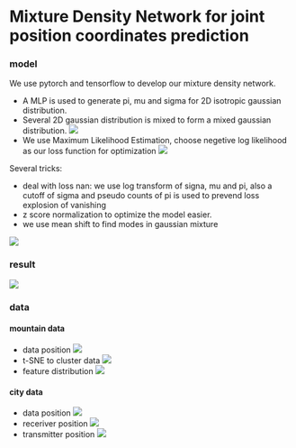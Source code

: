 # Mixture Density Network for joint position coordinates prediction



### model
We use pytorch and tensorflow to develop our mixture density network. 
- A MLP is used to generate pi, mu and sigma for 2D isotropic gaussian distribution.
- Several 2D gaussian distribution is mixed to form a mixed gaussian distribution.
![](https://github.com/james20141606/Signal/blob/master/plot/gaussian_mixture.png)
- We use Maximum Likelihood Estimation, choose negetive log likelihood as our loss function for optimization
![](https://github.com/james20141606/Signal/blob/master/plot/%E5%B1%8F%E5%B9%95%E5%BF%AB%E7%85%A7%202018-10-05%20%E4%B8%8B%E5%8D%8810.04.29.png)


Several tricks:
- deal with loss nan: we use log transform of signa, mu and pi, also a cutoff of sigma and pseudo counts of pi is used to prevend loss explosion of vanishing
- z score normalization to optimize the model easier.
- we use mean shift to find modes in gaussian mixture

![](https://github.com/james20141606/Signal/blob/master/plot/mode_finding.png)
### result
![](https://github.com/james20141606/Signal/blob/master/plot/prediction_gt.png)
### data
#### mountain data
- data position
![](https://github.com/james20141606/Signal/blob/master/plot/split_data.png)
- t-SNE to cluster data
![](https://github.com/james20141606/Signal/blob/master/plot/t-SNE.png)
- feature distribution
![](https://github.com/james20141606/Signal/blob/master/plot/3D_surface_of_feature_00.png)
####  city data
- data position
![](https://github.com/james20141606/Signal/blob/master/plot/citydata.png)
- receriver position
![](https://github.com/james20141606/Signal/blob/master/plot/city_rx.png)
- transmitter position
![](https://github.com/james20141606/Signal/blob/master/plot/city_tx.png)
